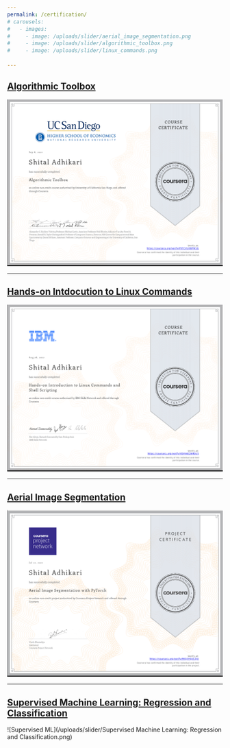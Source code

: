 ```yaml
---
permalink: /certification/
# carousels:
#   - images: 
#     - image: /uploads/slider/aerial_image_segmentation.png
#     - image: /uploads/slider/algorithmic_toolbox.png
#     - image: /uploads/slider/linux_commands.png

---
```

<!-- 
{% include carousel.html height="150" width="200"
   unit="%" duration="3" number="1" %} -->
## [Algorithmic Toolbox](https://coursera.org/share/530e0b652a5e70b8e4e3eae386dc4307)

![algorithmic toolbox](/uploads/slider/algorithmic_toolbox.png)

---

## [Hands-on Intdocution to Linux Commands](https://coursera.org/share/24296657125d8620173a53a7a5aa5dd8)

![linux Commands](/uploads/slider/linux_commands.png)

---

## [Aerial Image Segmentation](https://coursera.org/share/cd3dc99673f01ec6d63056c3be05ec4b)

![test image](/uploads/slider/aerial_image_segmentation.png)

---
   
## [Supervised Machine Learning: Regression and Classification](https://coursera.org/share/c37251ebdb1a8f98f9b4f2142adb00e4)

![Supervised ML](/uploads/slider/Supervised Machine Learning: Regression and Classification.png)